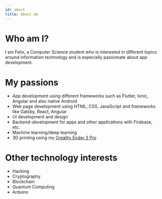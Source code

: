 ```yaml
---
id: about
title: About me
---
```


# Who am I?

I am Felix, a Computer Science student who is interested in different topics around information technology and is especially passionate about app development.

# My passions

- App development using different frameworks such as Flutter, Ionic, Angular and also native Android
- Web page development using HTML, CSS, JavaScript and frameworks like Gatsby, React, Angular
- UI development and design
- Backend-development for apps and other applications with Firebase, etc.
- Machine learning/deep learning
- 3D printing using my [Creality Ender 3 Pro](https://www.creality3dofficial.com/products/creality-ender-3-pro-3d-printer)

# Other technology interests

- Hacking
- Cryptography
- Blockchain
- Quantum Computing
- Arduino
